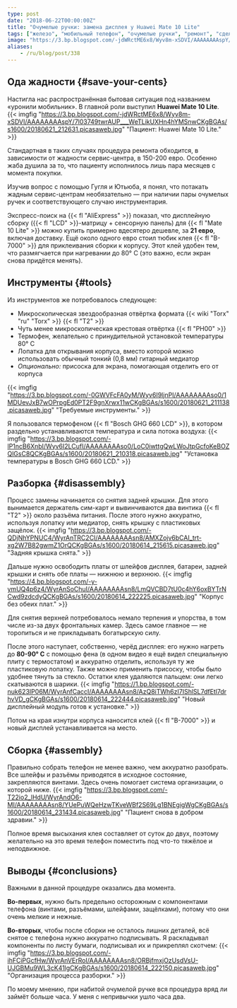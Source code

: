 ```yaml
---
type: post
date: "2018-06-22T00:00:00Z"
title: "Очумелые ручки: замена дисплея у Huawei Mate 10 Lite"
tags: ["железо", "мобильный телефон", "очумелые ручки", "ремонт", "сделай сам"]
image: "https://3.bp.blogspot.com/-jdWRctME6x8/Wyv8m-xSDVI/AAAAAAAAspY/7l03749twrAUP___WeTLikUXHn4hYMSnwCKgBGAs/s1600/20180621_212631.picasaweb.jpg"
aliases:
    - /ru/blog/post/338
---
```


## Ода жадности {#save-your-cents}

Настигла нас распространённая бытовая ситуация под названием «уронили мобильник». В главной роли выступил **Huawei Mate 10 Lite**.
{{< imgfig "https://3.bp.blogspot.com/-jdWRctME6x8/Wyv8m-xSDVI/AAAAAAAAspY/7l03749twrAUP___WeTLikUXHn4hYMSnwCKgBGAs/s1600/20180621_212631.picasaweb.jpg" "Пациент: Huawei Mate 10 Lite." >}}

Стандартная в таких случаях процедура ремонта обходится, в зависимости от жадности сервис-центра, в 150-200 евро. Особенно жаба душила за то, что пациенту исполнилось лишь пара месяцев с момента покупки.

<!--more-->

Изучив вопрос с помощью Гугля и Ютьюба, я понял, что потакать жадным сервис-центрам необязательно — при наличии пары очумелых ручек и соответствующего случаю инструментария.

Экспресс-поиск на {{< fl "AliExpress" >}} показал, что дисплейную сборку ({{< fl "LCD" >}}-матрицу + сенсорную панель) для {{< fl "Mate 10 Lite" >}} можно купить примерно вдесятеро дешевле, за **21 евро**, включая доставку. Ещё около одного евро стоил тюбик клея {{< fl "B-7000" >}} для приклеивания сборки к корпусу. Этот клей удобен тем, что размягчается при нагревании до 80° C (это важно, если экран снова придётся менять).

## Инструменты {#tools}

Из инструментов же потребовалось следующее:

* Микроскопическая звездообразная отвёртка формата {{< wiki "Torx" "ru" "Torx" >}} {{< fl "T2" >}}
* Чуть менее микроскопическая крестовая отвёртка {{< fl "PH00" >}}
* Термофен, желательно с принудительной установкой температуры 80° C
* Лопатка для открывания корпуса, вместо которой можно использовать обычный тонкий (0,8 мм) гитарный медиатор
* *Опционально:* присоска для экрана, помогающая отделить его от корпуса

{{< imgfig "https://3.bp.blogspot.com/-0GWVFcFA0yM/Wyv6I9ljnPI/AAAAAAAAso0/1MDUevJxB7wOPrpgEd0PT2F9gnXrwx11wCKgBGAs/s1600/20180621_211138.picasaweb.jpg" "Требуемые инструменты." >}}

Я пользовался термофеном {{< fl "Bosch GHG 660 LCD" >}}, в котором раздельно устанавливаются температура и сила потока воздуха:
{{< imgfig "https://3.bp.blogspot.com/-lP1ncB6XnbI/Wyv6I2LCufI/AAAAAAAAso0/LoC0iwttgQwLWoJtpGcfoKeBOZQlGsC8QCKgBGAs/s1600/20180621_210318.picasaweb.jpg" "Установка температуры в Bosch GHG 660 LCD." >}}

## Разборка {#disassembly}

Процесс замены начинается со снятия задней крышки. Для этого вынимается держатель сим-карт и вывинчиваются два винтика {{< fl "T2" >}} около разъёма питания. После этого нужно аккуратно, используя лопатку или медиатор, снять крышку с пластиковых защёлок.
{{< imgfig "https://3.bp.blogspot.com/-QDjNhYPNUC4/WyrAnTRC2CI/AAAAAAAAsn8/AMXZojv6bCAI_trt-xg2W7B82gwmZ1OrQCKgBGAs/s1600/20180614_215615.picasaweb.jpg" "Задняя крышка снята." >}}

Дальше нужно освободить платы от шлейфов дисплея, батареи, задней крышки и снять обе платы — нижнюю и верхнюю.
{{< imgfig "https://4.bp.blogspot.com/-y-ymUQ4p6z4/WyrAnSoChuI/AAAAAAAAsn8/LmQVCBD7tU0c4hY6oxBYTrNCwd9zdcdyQCKgBGAs/s1600/20180614_222225.picasaweb.jpg" "Корпус без обеих плат." >}}

Для снятия верхней потребовалось немало терпения и упорства, в том числе из-за двух фронтальных камер. Здесь самое главное — не торопиться и не прикладывать богатырскую силу.

После этого наступает, собственно, черёд дисплея: его нужно нагреть до **80-90° C** с помощью фена (в одном видео я ещё видел специальную плиту с термостатом) и аккуратно отделить, используя ту же пластиковую лопатку. Также можно применить присоску, чтобы было удобнее тянуть за стекло. Остатки клея удаляются пальцем: они легко скатываются в шарики.
{{< imgfig "https://1.bp.blogspot.com/-nuk623IP06M/WyrAnfCaccI/AAAAAAAAsn8/AzQ8iTWh6zI7IShlSL7dfEtl7drhvVD_gCKgBGAs/s1600/20180614_222444.picasaweb.jpg" "Новый дисплейный модуль готов к установке." >}}

Потом на края изнутри корпуса наносится клей {{< fl "B-7000" >}} и новый дисплей устанавливается на место.

## Сборка {#assembly}

Правильно собрать телефон не менее важно, чем аккуратно разобрать. Все шлейфы и разъёмы приводятся в исходное состояние, закрепляются винтами. Здесь очень помогает система организации, о которой ниже.
{{< imgfig "https://3.bp.blogspot.com/-T22io2_lHdU/WyrAndO6-MI/AAAAAAAAsn8/YUePuWQeHzwTKveWBf2S69Lg1BNEgigWgCKgBGAs/s1600/20180614_231434.picasaweb.jpg" "Пациент снова в добром здравии." >}}

Полное время высыхания клея составляет от суток до двух, поэтому желательно на это время телефон поместить под что-то тяжёлое и неподвижное.

## Выводы {#conclusions}

Важными в данной процедуре оказались два момента.

**Во-первых**, нужно быть предельно осторожным с компонентами телефона (винтами, разъёмами, шлейфами, защёлками), потому что они очень мелкие и нежные.

**Во-вторых**, чтобы после сборки не осталось лишних деталей, всё снятое с телефона нужно аккуратно подписывать. Я раскладывал компоненты по листу бумаги, подписывал их и прикреплял скотчем:
{{< imgfig "https://3.bp.blogspot.com/-ihFCiPGcfHw/WyrAnVErRoI/AAAAAAAAsn8/ORBjfmxjOzUsdVsU-UJGBMu9WL3cK41lgCKgBGAs/s1600/20180614_222150.picasaweb.jpg" "Организация процесса разборки." >}}

По моему мнению, при набитой очумелой ручке вся процедура вряд ли займёт больше часа. У меня с непривычки ушло часа два.
